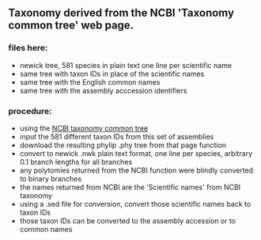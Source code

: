 ## Taxonomy derived from the NCBI 'Taxonomy common tree' web page.

### files here:
- newick tree, 581 species in plain text one line per scientific name
- same tree with taxon IDs in place of the scientific names
- same tree with the English common names
- same tree with the assembly acccession identifiers

### procedure:
- using the [NCBI taxonomy common tree](https://www.ncbi.nlm.nih.gov/Taxonomy/CommonTree/wwwcmt.cgi)
- input the 581 different taxon IDs from this set of assemblies
- download the resulting phylip .phy tree from that page function
- convert to newick .nwk plain text format, one line per species, arbitrary 0.1 branch lengths for all branches
- any polytomies returned from the NCBI function were blindly converted to binary branches
- the names returned from NCBI are the 'Scientific names' from NCBI taxonomy
- using a .sed file for conversion, convert those scientific names back to taxon IDs
- those taxon IDs can be converted to the assembly accession or to common names
